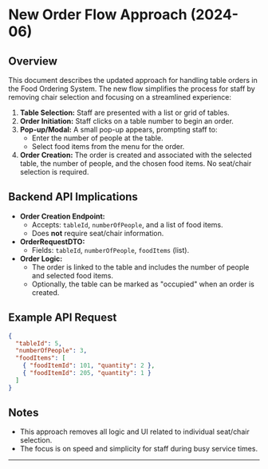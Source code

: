 # New Order Flow Approach (2024-06)

## Overview
This document describes the updated approach for handling table orders in the Food Ordering System. The new flow simplifies the process for staff by removing chair selection and focusing on a streamlined experience:

1. **Table Selection:** Staff are presented with a list or grid of tables.
2. **Order Initiation:** Staff clicks on a table number to begin an order.
3. **Pop-up/Modal:** A small pop-up appears, prompting staff to:
    - Enter the number of people at the table.
    - Select food items from the menu for the order.
4. **Order Creation:** The order is created and associated with the selected table, the number of people, and the chosen food items. No seat/chair selection is required.

## Backend API Implications
- **Order Creation Endpoint:**
  - Accepts: `tableId`, `numberOfPeople`, and a list of food items.
  - Does **not** require seat/chair information.
- **OrderRequestDTO:**
  - Fields: `tableId`, `numberOfPeople`, `foodItems` (list).
- **Order Logic:**
  - The order is linked to the table and includes the number of people and selected food items.
  - Optionally, the table can be marked as "occupied" when an order is created.

## Example API Request
```json
{
  "tableId": 5,
  "numberOfPeople": 3,
  "foodItems": [
    { "foodItemId": 101, "quantity": 2 },
    { "foodItemId": 205, "quantity": 1 }
  ]
}
```

## Notes
- This approach removes all logic and UI related to individual seat/chair selection.
- The focus is on speed and simplicity for staff during busy service times.

---

